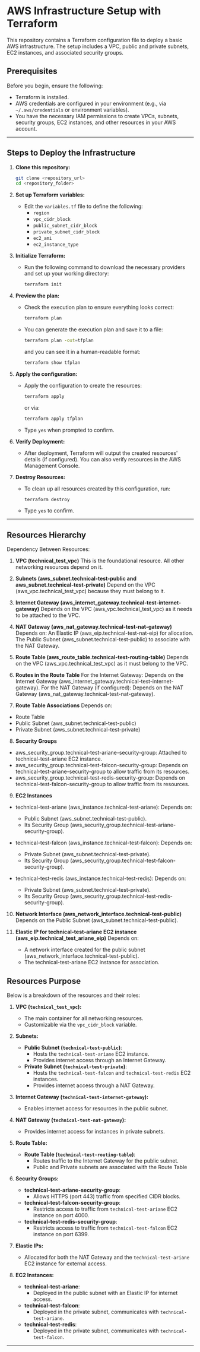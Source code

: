
# AWS Infrastructure Setup with Terraform

This repository contains a Terraform configuration file to deploy a basic AWS infrastructure. The setup includes a VPC, public and private subnets, EC2 instances, and associated security groups.

## Prerequisites

Before you begin, ensure the following:

- Terraform is installed.
- AWS credentials are configured in your environment (e.g., via `~/.aws/credentials` or environment variables).
- You have the necessary IAM permissions to create VPCs, subnets, security groups, EC2 instances, and other resources in your AWS account.

---

## Steps to Deploy the Infrastructure

1. **Clone this repository:**
   ```bash
   git clone <repository_url>
   cd <repository_folder>
   ```

2. **Set up Terraform variables:**
   - Edit the `variables.tf` file to define the following:
     - `region`
     - `vpc_cidr_block`
     - `public_subnet_cidr_block`
     - `private_subnet_cidr_block`
     - `ec2_ami`
     - `ec2_instance_type`


3. **Initialize Terraform:**
   - Run the following command to download the necessary providers and set up your working directory:
     ```bash
     terraform init
     ```

4. **Preview the plan:**
   - Check the execution plan to ensure everything looks correct:
     ```bash
     terraform plan
     ```
   - You can generate the execution plan and save it to a file:
     ```bash
     terraform plan -out=tfplan
     ```
     and you can see it in a human-readable format:
     ```bash
     terraform show tfplan
     ```

5. **Apply the configuration:**
   - Apply the configuration to create the resources:
     ```bash
     terraform apply
     ```
     or via:
     ```bash
     terraform apply tfplan
     ```
   - Type `yes` when prompted to confirm.

6. **Verify Deployment:**
   - After deployment, Terraform will output the created resources' details (if configured). You can also verify resources in the AWS Management Console.

7. **Destroy Resources:**
   - To clean up all resources created by this configuration, run:
     ```bash
     terraform destroy
     ```
   - Type `yes` to confirm.

---

## Resources Hierarchy

Dependency Between Resources:
1. **VPC (technical_test_vpc)**
  This is the foundational resource. All other networking resources depend on it.


2. **Subnets (aws_subnet.technical-test-public and aws_subnet.technical-test-private)**
  Depend on the VPC (aws_vpc.technical_test_vpc) because they must belong to it.


3. **Internet Gateway (aws_internet_gateway.technical-test-internet-gateway)**
  Depends on the VPC (aws_vpc.technical_test_vpc) as it needs to be attached to the VPC.


4. **NAT Gateway (aws_nat_gateway.technical-test-nat-gateway)**
  Depends on:
    An Elastic IP (aws_eip.technical-test-nat-eip) for allocation.
    The Public Subnet (aws_subnet.technical-test-public) to associate with the NAT Gateway.

5. **Route Table (aws_route_table.technical-test-routing-table)**
  Depends on the VPC (aws_vpc.technical_test_vpc) as it must belong to the VPC.

6. **Routes in the Route Table**
  For the Internet Gateway:
    Depends on the Internet Gateway (aws_internet_gateway.technical-test-internet-gateway).
  For the NAT Gateway (if configured):
    Depends on the NAT Gateway (aws_nat_gateway.technical-test-nat-gateway).

7. **Route Table Associations**
  Depends on:
  - Route Table
  - Public Subnet (aws_subnet.technical-test-public)
  - Private Subnet (aws_subnet.technical-test-private)

8. **Security Groups**
  - aws_security_group.technical-test-ariane-security-group:
    Attached to technical-test-ariane EC2 instance.
  - aws_security_group.technical-test-falcon-security-group:
    Depends on technical-test-ariane-security-group to allow traffic from its resources.
  - aws_security_group.technical-test-redis-security-group:
    Depends on technical-test-falcon-security-group to allow traffic from its resources.

9. **EC2 Instances**

  - technical-test-ariane (aws_instance.technical-test-ariane):
    Depends on:
    - Public Subnet (aws_subnet.technical-test-public).
    - Its Security Group (aws_security_group.technical-test-ariane-security-group).

  - technical-test-falcon (aws_instance.technical-test-falcon):
    Depends on:
    - Private Subnet (aws_subnet.technical-test-private).
    - Its Security Group (aws_security_group.technical-test-falcon-security-group).

  - technical-test-redis (aws_instance.technical-test-redis):
    Depends on:
    - Private Subnet (aws_subnet.technical-test-private).
    - Its Security Group (aws_security_group.technical-test-redis-security-group).

10. **Network Interface (aws_network_interface.technical-test-public)**
    Depends on the Public Subnet (aws_subnet.technical-test-public).

11. **Elastic IP for technical-test-ariane EC2 instance (aws_eip.technical_test_ariane_eip)**
    Depends on:
    - A network interface created for the public subnet (aws_network_interface.technical-test-public).
    - The technical-test-ariane EC2 instance for association.

## Resources Purpose

Below is a breakdown of the resources and their roles:

1. **VPC (`technical_test_vpc`):**
   - The main container for all networking resources.
   - Customizable via the `vpc_cidr_block` variable.

2. **Subnets:**
   - **Public Subnet (`technical-test-public`)**:
     - Hosts the `technical-test-ariane` EC2 instance.
     - Provides internet access through an Internet Gateway.
   - **Private Subnet (`technical-test-private`)**:
     - Hosts the `technical-test-falcon` and `technical-test-redis` EC2 instances.
     - Provides internet access through a NAT Gateway.

3. **Internet Gateway (`technical-test-internet-gateway`):**
   - Enables internet access for resources in the public subnet.

4. **NAT Gateway (`technical-test-nat-gateway`):**
   - Provides internet access for instances in private subnets.

5. **Route Table:**
   - **Route Table (`technical-test-routing-table`)**:
     - Routes traffic to the Internet Gateway for the public subnet.
     - Public and Private subnets are associated with the Route Table

6. **Security Groups:**
   - **technical-test-ariane-security-group**:
     - Allows HTTPS (port 443) traffic from specified CIDR blocks.
   - **technical-test-falcon-security-group**:
     - Restricts access to traffic from `technical-test-ariane` EC2 instance on port 4000.
   - **technical-test-redis-security-group**:
     - Restricts access to traffic from `technical-test-falcon` EC2 instance on port 6399.

7. **Elastic IPs:**
   - Allocated for both the NAT Gateway and the `technical-test-ariane` EC2 instance for external access.

8. **EC2 Instances:**
   - **technical-test-ariane**:
     - Deployed in the public subnet with an Elastic IP for internet access.
   - **technical-test-falcon**:
     - Deployed in the private subnet, communicates with `technical-test-ariane`.
   - **technical-test-redis**:
     - Deployed in the private subnet, communicates with `technical-test-falcon`.

---
